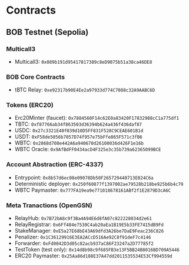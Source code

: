 # Contracts

## BOB Testnet (Sepolia)

### Multicall3

- Multicall3: `0x089b191d95417817389c8eD9075b51a38ca46DE8`

### BOB Core Contracts

- tBTC Relay: `0xe92317b90E4Ee2a97933d774C7088c32A9AABC6D`

### Tokens (ERC20)

- Erc20Minter (faucet): `0x7884560F14c62E0a83420F17832988cC1a775df1`
- TBTC: `0xf87766ab34f863503d36394b624a436f436daf87`
- USDC: `0x27c3321E40f039d10D5FF831F528C9CEAE601B1d`
- USDT: `0xF58de5056b7057D74f957e75bFfe865F571c3fB6`
- WBTC: `0x2868d708e442A6a940670d26100036d426F1e16b`
- WBTC Oracle: `0x9AfBdFF0434acD4F325e3c35b739a62365099BCE`

### Account Abstraction (ERC-4337)

- Entrypoint: `0x8b57d6ec08e09078Db50F265729440713E024C6a`
- Deterministic deployer: `0x250f60877f1397002ae79528b218be925b6b4c79`
- WBTC Paymaster: `0x777FA19ea9e771018678161ABf2f1E2879D3cA6C`

### Meta Tranactions (OpenGSN)

- RelayHub: `0x7B72bA8c9f3Ba4A94E6d8fA07c822228034d2e61`
- RelayRegistrar: `0x6Ff484e7530C4ab20aEa1B19E5b33FE7415dB9Fd`
- StakeManager: `0xE5a27E68bE43A69dfd3A26be7DaE9Feac236C826`
- Penalizer: `0x1C36129916E3EA2ACcD516Ae92C8f91deF7c4146`
- Forwarder: `0xFd0042D3d05c82acb937aC86F23247a2D77785f2`
- TestToken (test only): `0x14d8b98c9f685FB3e13F5BB24B8016BD709A5446`
- ERC20 Paymaster: `0x25Aa86d188E37A47dd2011535534E53Cf994559d`